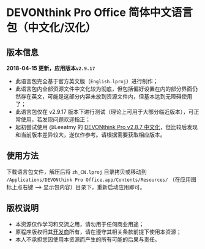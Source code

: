 
# DEVONthink Pro Office 简体中文语言包（中文化/汉化）

## 版本信息

**2018-04-15 更新，应用版本`v2.9.17`**
 - 此语言包完全基于官方英文版（`English.lproj`）进行制作；
 - 此语言包内全部资源文件中文化较为彻底，但包括偏好设置在内的部分界面仍然存在英文，可能是这部分内容未放到资源文件内，但基本达到无障碍使用了；
 - 此语言包仅在 v2.9.17 版本下进行测试（理论上可用于大部分临近版本），可正常使用，若发现问题欢迎指正；
 - 起初尝试使用 @Leeatmy 的 [DEVONthink Pro v2.8.7 中文化](https://github.com/Leeatmy/DEVONthink-Pro-Chinese "Leeatmy/DEVONthink Pro 2.8.7 中文化（汉化）")，但比较后发现和当前版本差异较大，遂仅作参考。请根据需要获取相应版本。

## 使用方法
下载语言包文件，解压后将 `zh_CN.lproj` 目录拷贝或移动到  `/Applications/DEVONthink Pro Office.app/Contents/Resources/` （在应用图标上点右键 --> 显示包内容）目录下，重新启动应用即可。

## 版权说明
 - 本资源仅作学习和交流之用，请勿用于任何商业用途；
 - 原程序版权归其[开发商](https://www.devontechnologies.com/ "DEVONtechnologies")所有，请在遵守其相关条款前提下使用本资源；
 - 本人不承担您因使用本资源而产生的所有可能的后果与责任。

